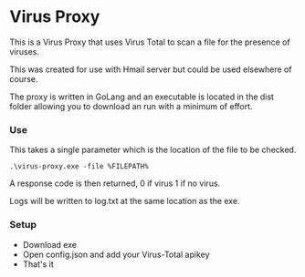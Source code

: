 # Virus Proxy #

This is a Virus Proxy that uses Virus Total to scan a file for the presence of viruses.

This was created for use with Hmail server but could be used elsewhere of course.

The proxy is written in GoLang and an executable is located in the dist folder allowing you to download an run with a minimum of effort.

### Use ###

This takes a single parameter which is the location of the file to be checked.

```
.\virus-proxy.exe -file %FILEPATH%
```
A response code is then returned, 0 if virus 1 if no virus.

Logs will be written to log.txt at the same location as the exe.

### Setup ###

* Download exe
* Open config.json and add your Virus-Total apikey
* That's it
